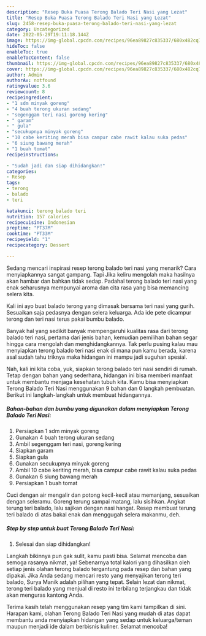```yaml
---
description: "Resep Buka Puasa Terong Balado Teri Nasi yang Lezat"
title: "Resep Buka Puasa Terong Balado Teri Nasi yang Lezat"
slug: 2458-resep-buka-puasa-terong-balado-teri-nasi-yang-lezat
category: Uncategorized
date: 2022-05-29T19:11:18.144Z
image: https://img-global.cpcdn.com/recipes/96ea89827c835337/680x482cq70/terong-balado-teri-nasi-foto-resep-utama.jpg
hideToc: false
enableToc: true
enableTocContent: false
thumbnail: https://img-global.cpcdn.com/recipes/96ea89827c835337/680x482cq70/terong-balado-teri-nasi-foto-resep-utama.jpg
cover: https://img-global.cpcdn.com/recipes/96ea89827c835337/680x482cq70/terong-balado-teri-nasi-foto-resep-utama.jpg
author: Admin
authorAv: notfound
ratingvalue: 3.6
reviewcount: 8
recipeingredient:
- "1 sdm minyak goreng"
- "4 buah terong ukuran sedang"
- "segenggam teri nasi goreng kering"
- " garam"
- " gula"
- "secukupnya minyak goreng"
- "10 cabe keriting merah bisa campur cabe rawit kalau suka pedas"
- "6 siung bawang merah"
- "1 buah tomat"
recipeinstructions:

- "Sudah jadi dan siap dihidangkan!"
categories:
- Resep
tags:
- terong
- balado
- teri

katakunci: terong balado teri 
nutrition: 157 calories
recipecuisine: Indonesian
preptime: "PT37M"
cooktime: "PT33M"
recipeyield: "1"
recipecategory: Dessert

---
```



Sedang mencari inspirasi resep terong balado teri nasi yang menarik? Cara menyiapkannya sangat gampang. Tapi Jika keliru mengolah maka hasilnya akan hambar dan bahkan tidak sedap. Padahal terong balado teri nasi yang enak seharusnya mempunyai aroma dan cita rasa yang bisa memancing selera kita.


Kali ini ayo buat balado terong yang dimasak bersama teri nasi yang gurih. Sesuaikan saja pedasnya dengan selera keluarga. Ada ide pete dicampur terong dan teri nasi terus pakai bumbu balado.

Banyak hal yang sedikit banyak mempengaruhi kualitas rasa dari terong balado teri nasi, pertama dari jenis bahan, kemudian pemilihan bahan segar hingga cara mengolah dan menghidangkannya. Tak perlu pusing kalau mau menyiapkan terong balado teri nasi enak di mana pun kamu berada, karena asal sudah tahu triknya maka hidangan ini mampu jadi suguhan spesial.


Nah, kali ini kita coba, yuk, siapkan terong balado teri nasi sendiri di rumah. Tetap dengan bahan yang sederhana, hidangan ini bisa memberi manfaat untuk membantu menjaga kesehatan tubuh kita. Kamu bisa menyiapkan Terong Balado Teri Nasi menggunakan 9 bahan dan 0 langkah pembuatan. Berikut ini langkah-langkah untuk membuat hidangannya.

<!--inarticleads1-->

##### Bahan-bahan dan bumbu yang digunakan dalam menyiapkan Terong Balado Teri Nasi:

1. Persiapkan 1 sdm minyak goreng
1. Gunakan 4 buah terong ukuran sedang
1. Ambil segenggam teri nasi, goreng kering
1. Siapkan  garam
1. Siapkan  gula
1. Gunakan secukupnya minyak goreng
1. Ambil 10 cabe keriting merah, bisa campur cabe rawit kalau suka pedas
1. Gunakan 6 siung bawang merah
1. Persiapkan 1 buah tomat


Cuci dengan air mengalir dan potong kecil-kecil atau memanjang, sesuaikan dengan seleramu. Goreng terung sampai matang, lalu sisihkan. Angkat terung teri balado, lalu sajikan dengan nasi hangat. Resep membuat terung teri balado di atas bakal enak dan menggugah selera makanmu, deh. 

<!--inarticleads2-->

##### Step by step untuk buat Terong Balado Teri Nasi:


1. Selesai dan siap dihidangkan!

Langkah bikinnya pun gak sulit, kamu pasti bisa. Selamat mencoba dan semoga rasanya nikmat, ya! Sebenarnya total kalori yang dihasilkan oleh setiap jenis olahan terong balado tergantung pada resep dan bahan yang dipakai. Jika Anda sedang mencari resto yang menyajikan terong teri balado, Surya Manik adalah pilihan yang tepat. Selain lezat dan nikmat, terong teri balado yang menjual di resto ini terbilang terjangkau dan tidak akan menguras kantong Anda. 

Terima kasih telah menggunakan resep yang tim kami tampilkan di sini. Harapan kami, olahan Terong Balado Teri Nasi yang mudah di atas dapat membantu anda menyiapkan hidangan yang sedap untuk keluarga/teman maupun menjadi ide dalam berbisnis kuliner. Selamat mencoba!
